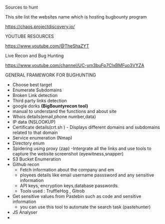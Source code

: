 Sources to hunt


This site list the websites name which is hosting bugbounty program


<https://chaos.projectdiscovery.io/>


YOUTUBE RESOURCES 


<https://www.youtube.com/@TheShaZYT>

Live Recon and Bug Hunting

<https://www.youtube.com/channel/UC-ym3buFp7ClxBMFuo3VYZA>



GENERAL FRAMEWORK FOR BUGHUNTING

- Choose best target 
- Enumerate Subdomains
- Broken Link detection 
- Third party links detection
- google dorks **(BigBountyrecon tool)**
- manual to understand the functions and about site
- Whois details(email,phone number,data)
- IP data (NSLOOKUP)
- Certificate details(crt.sh )  -  Displays different domains and subdomains related to that domain
- Service enumeration (Nmap)
- Directory enum
- Spidering using proxy 
   (zap)
-Intergrate all the links and use tools to capture the website screenshot (eyewitness,snapper)
- S3 Bucket Enumeration
- Github recon  
   - Fetch information about the company and em
   - ployees details like email username passsword and any sensitive information
   - API keys, encryption keys,database passwords.
   - Tools used :  TruffleHog , Gitrob
- Get sensitive values from Pastebin such as code and sensitive information
   - you can use this tool to automate the search task (pastehunter)
- JS Analyser
- 